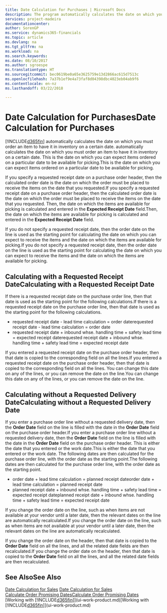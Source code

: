 ```yaml
---
title: Date Calculation for Purchases | Microsoft Docs
description: The program automatically calculates the date on which you must order an item to have it in inventory on a certain date. This is the date on which you can expect items ordered on a particular date to be available for picking.
services: project-madeira
documentationcenter: 
author: SorenGP
ms.service: dynamics365-financials
ms.topic: article
ms.devlang: na
ms.tgt_pltfrm: na
ms.workload: na
ms.search.keywords: 
ms.date: 08/10/2017
ms.author: sgroespe
ms.translationtype: HT
ms.sourcegitcommit: bec0619be0a65e3625759e13d2866ac615d7513c
ms.openlocfilehash: 7a37b1ef9e4a73faf8d04398dbc4023eb04ab9f6
ms.contentlocale: en-nz
ms.lasthandoff: 03/22/2018

---
```

# <a name="date-calculation-for-purchases"></a><span data-ttu-id="3e7a8-104">Date Calculation for Purchases</span><span class="sxs-lookup"><span data-stu-id="3e7a8-104">Date Calculation for Purchases</span></span>
[!INCLUDE[d365fin](includes/d365fin_md.md)]<span data-ttu-id="3e7a8-105"> automatically calculates the date on which you must order an item to have it in inventory on a certain date.</span><span class="sxs-lookup"><span data-stu-id="3e7a8-105"> automatically calculates the date on which you must order an item to have it in inventory on a certain date.</span></span> <span data-ttu-id="3e7a8-106">This is the date on which you can expect items ordered on a particular date to be available for picking.</span><span class="sxs-lookup"><span data-stu-id="3e7a8-106">This is the date on which you can expect items ordered on a particular date to be available for picking.</span></span>  

<span data-ttu-id="3e7a8-107">If you specify a requested receipt date on a purchase order header, then the calculated order date is the date on which the order must be placed to receive the items on the date that you requested.</span><span class="sxs-lookup"><span data-stu-id="3e7a8-107">If you specify a requested receipt date on a purchase order header, then the calculated order date is the date on which the order must be placed to receive the items on the date that you requested.</span></span> <span data-ttu-id="3e7a8-108">Then, the date on which the items are available for picking is calculated and entered in the **Expected Receipt Date** field.</span><span class="sxs-lookup"><span data-stu-id="3e7a8-108">Then, the date on which the items are available for picking is calculated and entered in the **Expected Receipt Date** field.</span></span>  

<span data-ttu-id="3e7a8-109">If you do not specify a requested receipt date, then the order date on the line is used as the starting point for calculating the date on which you can expect to receive the items and the date on which the items are available for picking.</span><span class="sxs-lookup"><span data-stu-id="3e7a8-109">If you do not specify a requested receipt date, then the order date on the line is used as the starting point for calculating the date on which you can expect to receive the items and the date on which the items are available for picking.</span></span>  

## <a name="calculating-with-a-requested-receipt-date"></a><span data-ttu-id="3e7a8-110">Calculating with a Requested Receipt Date</span><span class="sxs-lookup"><span data-stu-id="3e7a8-110">Calculating with a Requested Receipt Date</span></span>  
<span data-ttu-id="3e7a8-111">If there is a requested receipt date on the purchase order line, then that date is used as the starting point for the following calculations.</span><span class="sxs-lookup"><span data-stu-id="3e7a8-111">If there is a requested receipt date on the purchase order line, then that date is used as the starting point for the following calculations.</span></span>  

- <span data-ttu-id="3e7a8-112">requested receipt date - lead time calculation = order date</span><span class="sxs-lookup"><span data-stu-id="3e7a8-112">requested receipt date - lead time calculation = order date</span></span>  
- <span data-ttu-id="3e7a8-113">requested receipt date + inbound whse. handling time + safety lead time = expected receipt date</span><span class="sxs-lookup"><span data-stu-id="3e7a8-113">requested receipt date + inbound whse. handling time + safety lead time = expected receipt date</span></span>  

<span data-ttu-id="3e7a8-114">If you entered a requested receipt date on the purchase order header, then that date is copied to the corresponding field on all the lines.</span><span class="sxs-lookup"><span data-stu-id="3e7a8-114">If you entered a requested receipt date on the purchase order header, then that date is copied to the corresponding field on all the lines.</span></span> <span data-ttu-id="3e7a8-115">You can change this date on any of the lines, or you can remove the date on the line.</span><span class="sxs-lookup"><span data-stu-id="3e7a8-115">You can change this date on any of the lines, or you can remove the date on the line.</span></span>  

## <a name="calculating-without-a-requested-delivery-date"></a><span data-ttu-id="3e7a8-116">Calculating without a Requested Delivery Date</span><span class="sxs-lookup"><span data-stu-id="3e7a8-116">Calculating without a Requested Delivery Date</span></span>  
<span data-ttu-id="3e7a8-117">If you enter a purchase order line without a requested delivery date, then the **Order Date** field on the line is filled with the date in the **Order Date** field on the purchase order header.</span><span class="sxs-lookup"><span data-stu-id="3e7a8-117">If you enter a purchase order line without a requested delivery date, then the **Order Date** field on the line is filled with the date in the **Order Date** field on the purchase order header.</span></span> <span data-ttu-id="3e7a8-118">This is either the date that you entered or the work date.</span><span class="sxs-lookup"><span data-stu-id="3e7a8-118">This is either the date that you entered or the work date.</span></span> <span data-ttu-id="3e7a8-119">The following dates are then calculated for the purchase order line, with the order date as the starting point.</span><span class="sxs-lookup"><span data-stu-id="3e7a8-119">The following dates are then calculated for the purchase order line, with the order date as the starting point.</span></span>  

- <span data-ttu-id="3e7a8-120">order date + lead time calculation = planned receipt date</span><span class="sxs-lookup"><span data-stu-id="3e7a8-120">order date + lead time calculation = planned receipt date</span></span>  
- <span data-ttu-id="3e7a8-121">planned receipt date + inbound whse. handling time + safety lead time = expected receipt date</span><span class="sxs-lookup"><span data-stu-id="3e7a8-121">planned receipt date + inbound whse. handling time + safety lead time = expected receipt date</span></span>  

<span data-ttu-id="3e7a8-122">If you change the order date on the line, such as when items are not available at your vendor until a later date, then the relevant dates on the line are automatically recalculated.</span><span class="sxs-lookup"><span data-stu-id="3e7a8-122">If you change the order date on the line, such as when items are not available at your vendor until a later date, then the relevant dates on the line are automatically recalculated.</span></span>  

<span data-ttu-id="3e7a8-123">If you change the order date on the header, then that date is copied to the **Order Date** field on all the lines, and all the related date fields are then recalculated.</span><span class="sxs-lookup"><span data-stu-id="3e7a8-123">If you change the order date on the header, then that date is copied to the **Order Date** field on all the lines, and all the related date fields are then recalculated.</span></span>  

## <a name="see-also"></a><span data-ttu-id="3e7a8-124">See Also</span><span class="sxs-lookup"><span data-stu-id="3e7a8-124">See Also</span></span>  
 <span data-ttu-id="3e7a8-125">[Date Calculation for Sales](sales-date-calculation-for-sales.md) </span><span class="sxs-lookup"><span data-stu-id="3e7a8-125">[Date Calculation for Sales](sales-date-calculation-for-sales.md) </span></span>  
 [<span data-ttu-id="3e7a8-126">Calculate Order Promising Dates</span><span class="sxs-lookup"><span data-stu-id="3e7a8-126">Calculate Order Promising Dates</span></span>](sales-how-to-calculate-order-promising-dates.md)  
 <span data-ttu-id="3e7a8-127">[Working with [!INCLUDE[d365fin](includes/d365fin_md.md)]](ui-work-product.md)</span><span class="sxs-lookup"><span data-stu-id="3e7a8-127">[Working with [!INCLUDE[d365fin](includes/d365fin_md.md)]](ui-work-product.md)</span></span>

